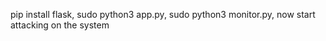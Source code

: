 pip install flask,
sudo python3 app.py,
sudo python3 monitor.py,
now start attacking on the system 
